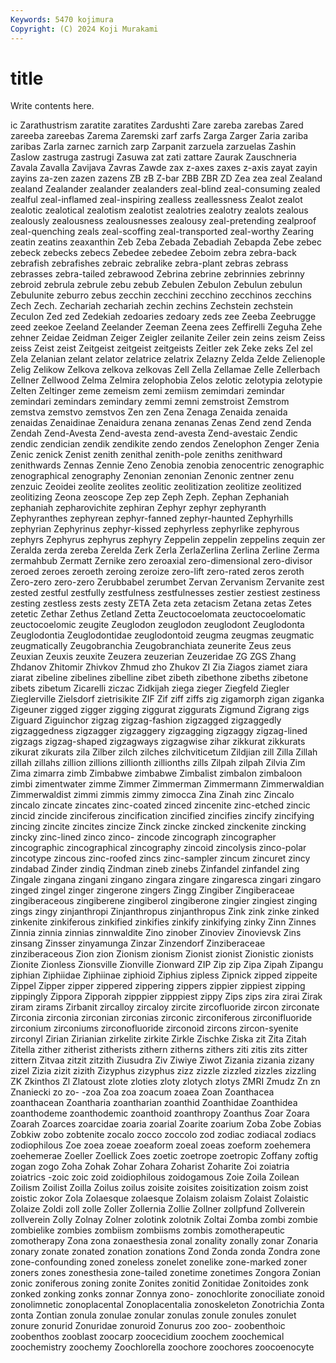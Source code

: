 ```yaml
---
Keywords: 5470 kojimura
Copyright: (C) 2024 Koji Murakami
---
```


# title

Write contents here.



ic Zarathustrism
zaratite zaratites Zardushti Zare zareba zarebas Zared zareeba zareebas Zarema
Zaremski zarf zarfs Zarga Zarger Zaria zariba zaribas Zarla zarnec
zarnich zarp Zarpanit zarzuela zarzuelas Zashin Zaslow zastruga zastrugi Zasuwa
zat zati zattare Zaurak Zauschneria Zavala Zavalla Zavijava Zavras Zawde
zax z-axes zaxes z-axis zayat zayin zayins za-zen zazen zazens
ZB zB Z-bar ZBB ZBR ZD Zea zea zeal Zealand
zealand Zealander zealander zealanders zeal-blind zeal-consuming zealed zealful zeal-inflamed zeal-inspiring
zealless zeallessness Zealot zealot zealotic zealotical zealotism zealotist zealotries zealotry
zealots zealous zealously zealousness zealousnesses zealousy zeal-pretending zealproof zeal-quenching zeals
zeal-scoffing zeal-transported zeal-worthy Zearing zeatin zeatins zeaxanthin Zeb Zeba Zebada
Zebadiah Zebapda Zebe zebec zebeck zebecks zebecs Zebedee zebedee Zeboim
zebra zebra-back zebrafish zebrafishes zebraic zebralike zebra-plant zebras zebrass zebrasses
zebra-tailed zebrawood Zebrina zebrine zebrinnies zebrinny zebroid zebrula zebrule zebu
zebub Zebulen Zebulon Zebulun zebulun Zebulunite zeburro zebus zecchin zecchini
zecchino zecchinos zecchins Zech Zech. Zechariah zechariah zechin zechins Zechstein
zechstein Zeculon Zed zed Zedekiah zedoaries zedoary zeds zee Zeeba
Zeebrugge zeed zeekoe Zeeland Zeelander Zeeman Zeena zees Zeffirelli Zeguha
Zehe zehner Zeidae Zeidman Zeiger Zeigler zeilanite Zeiler zein zeins
zeism Zeiss zeiss Zeist zeist Zeitgeist zeitgeist zeitgeists Zeitler zek
Zeke zeks Zel zel Zela Zelanian zelant zelator zelatrice zelatrix
Zelazny Zelda Zelde Zelienople Zelig Zelikow Zelkova zelkova zelkovas Zell
Zella Zellamae Zelle Zellerbach Zellner Zellwood Zelma Zelmira zelophobia Zelos
zelotic zelotypia zelotypie Zelten Zeltinger zeme zemeism zemi zemiism zemimdari
zemindar zemindari zemindars zemindary zemmi zemni zemstroist Zemstrom zemstva zemstvo
zemstvos Zen zen Zena Zenaga Zenaida zenaida zenaidas Zenaidinae Zenaidura
zenana zenanas Zenas Zend zend Zenda Zendah Zend-Avesta Zend-avesta zend-avesta
Zend-avestaic Zendic zendic zendician zendik zendikite zendo zendos Zenelophon Zenger
Zenia Zenic zenick Zenist zenith zenithal zenith-pole zeniths zenithward zenithwards
Zennas Zennie Zeno Zenobia zenobia zenocentric zenographic zenographical zenography Zenonian
zenonian Zenonic zentner zenu zenzuic Zeoidei zeolite zeolites zeolitic zeolitization
zeolitize zeolitized zeolitizing Zeona zeoscope Zep zep Zeph Zeph. Zephan
Zephaniah zephaniah zepharovichite zephiran Zephyr zephyr zephyranth Zephyranthes zephyrean zephyr-fanned
zephyr-haunted Zephyrhills zephyrian Zephyrinus zephyr-kissed zephyrless zephyrlike zephyrous zephyrs Zephyrus
zephyrus zephyry Zeppelin zeppelin zeppelins zequin zer Zeralda zerda zereba
Zerelda Zerk Zerla ZerlaZerlina Zerlina Zerline Zerma zermahbub Zermatt Zernike
zero zeroaxial zero-dimensional zero-divisor zeroed zeroes zeroeth zeroing zeroize zero-lift
zero-rated zeros zeroth Zero-zero zero-zero Zerubbabel zerumbet Zervan Zervanism Zervanite
zest zested zestful zestfully zestfulness zestfulnesses zestier zestiest zestiness zesting
zestless zests zesty ZETA Zeta zeta zetacism Zetana zetas Zetes
zetetic Zethar Zethus Zetland Zetta Zeuctocoelomata zeuctocoelomatic zeuctocoelomic zeugite Zeuglodon
zeuglodon zeuglodont Zeuglodonta Zeuglodontia Zeuglodontidae zeuglodontoid zeugma zeugmas zeugmatic zeugmatically
Zeugobranchia Zeugobranchiata zeunerite Zeus zeus Zeuxian Zeuxis zeuxite Zeuzera zeuzerian
Zeuzeridae ZG ZGS Zhang Zhdanov Zhitomir Zhivkov Zhmud zho Zhukov
ZI Zia Ziagos ziamet ziara ziarat zibeline zibelines zibelline zibet
zibeth zibethone zibeths zibetone zibets zibetum Zicarelli ziczac Zidkijah ziega
zieger Ziegfeld Ziegler Zieglerville Zielsdorf zietrisikite ZIF Zif ziff ziffs
zig zigamorph zigan ziganka Zigeuner zigged zigger zigging ziggurat ziggurats
Zigmund Zigrang zigs Ziguard Ziguinchor zigzag zigzag-fashion zigzagged zigzaggedly zigzaggedness
zigzagger zigzaggery zigzagging zigzaggy zigzag-lined zigzags zigzag-shaped zigzagways zigzagwise zihar
zikkurat zikkurats zikurat zikurats zila Zilber zilch zilches zilchviticetum Zildjian
zill Zilla Zillah zillah zillahs zillion zillions zillionth zillionths zills
Zilpah zilpah Zilvia Zim Zima zimarra zimb Zimbabwe zimbabwe Zimbalist
zimbalon zimbaloon zimbi zimentwater zimme Zimmer Zimmerman Zimmermann Zimmerwaldian Zimmerwaldist
zimmi zimmis zimmy zimocca Zina Zinah zinc Zincalo zincalo zincate
zincates zinc-coated zinced zincenite zinc-etched zincic zincid zincide zinciferous zincification
zincified zincifies zincify zincifying zincing zincite zincites zincize Zinck zincke
zincked zinckenite zincking zincky zinc-lined zinco zinco- zincode zincograph zincographer
zincographic zincographical zincography zincoid zincolysis zinco-polar zincotype zincous zinc-roofed zincs
zinc-sampler zincum zincuret zincy zindabad Zinder zindiq Zindman zineb zinebs
Zinfandel zinfandel zing Zingale zingana zingani zingano zingara zingare zingaresca
zingari zingaro zinged zingel zinger zingerone zingers Zingg Zingiber Zingiberaceae
zingiberaceous zingiberene zingiberol zingiberone zingier zingiest zinging zings zingy zinjanthropi
Zinjanthropus zinjanthropus Zink zink zinke zinked zinkenite zinkiferous zinkified zinkifies
zinkify zinkifying zinky Zinn Zinnes Zinnia zinnia zinnias zinnwaldite Zino
zinober Zinoviev Zinovievsk Zins zinsang Zinsser zinyamunga Zinzar Zinzendorf Zinziberaceae
zinziberaceous Zion zion Zionism zionism Zionist zionist Zionistic zionists Zionite
Zionless Zionsville Zionville Zionward ZIP Zip zip Zipa Zipah Zipangu
ziphian Ziphiidae Ziphiinae ziphioid Ziphius zipless Zipnick zipped zippeite Zippel
Zipper zipper zippered zippering zippers zippier zippiest zipping zippingly Zippora
Zipporah zipppier zipppiest zippy Zips zips zira zirai Zirak ziram
zirams Zirbanit zircalloy zircaloy zircite zircofluoride zircon zirconate Zirconia zirconia
zirconian zirconias zirconic zirconiferous zirconifluoride zirconium zirconiums zirconofluoride zirconoid zircons
zircon-syenite zirconyl Zirian Zirianian zirkelite zirkite Zirkle Zischke Ziska zit
Zita Zitah Zitella zither zitherist zitherists zithern zitherns zithers ziti
zitis zits zitter zittern Zitvaa zitzit zitzith Ziusudra Ziv Ziwiye
Ziwot Zizania zizania zizany zizel Zizia zizit zizith Zizyphus zizyphus
zizz zizzle zizzled zizzles zizzling ZK Zkinthos Zl Zlatoust zlote
zloties zloty zlotych zlotys ZMRI Zmudz Zn zn Znaniecki zo
zo- -zoa Zoa zoa zoacum zoaea Zoan Zoanthacea zoanthacean Zoantharia
zoantharian zoanthid Zoanthidae Zoanthidea zoanthodeme zoanthodemic zoanthoid zoanthropy Zoanthus Zoar
Zoara Zoarah Zoarces zoarcidae zoaria zoarial Zoarite zoarium Zoba Zobe
Zobias Zobkiw zobo zobtenite zocalo zocco zoccolo zod zodiac zodiacal
zodiacs zodiophilous Zoe zoea zoeae zoeaform zoeal zoeas zoeform zoehemera
zoehemerae Zoeller Zoellick Zoes zoetic zoetrope zoetropic Zoffany zoftig zogan
zogo Zoha Zohak Zohar Zohara Zoharist Zoharite Zoi zoiatria zoiatrics
-zoic zoic zoid zoidiophilous zoidogamous Zoie Zoila Zoilean Zoilism Zoilist
Zoilla Zoilus zoilus zoisite zoisites zoisitization zoism zoist zoistic zokor
Zola Zolaesque zolaesque Zolaism zolaism Zolaist Zolaistic Zolaize Zoldi zoll
zolle Zoller Zollernia Zollie Zollner zollpfund Zollverein zollverein Zolly Zolnay
Zolner zolotink zolotnik Zoltai Zomba zombi zombie zombielike zombies zombiism
zombiisms zombis zomotherapeutic zomotherapy Zona zona zonaesthesia zonal zonality zonally
zonar Zonaria zonary zonate zonated zonation zonations Zond Zonda zonda
Zondra zone zone-confounding zoned zoneless zonelet zonelike zone-marked zoner zoners
zones zonesthesia zone-tailed zonetime zonetimes Zongora Zonian zonic zoniferous zoning
zonite Zonites zonitid Zonitidae Zonitoides zonk zonked zonking zonks zonnar
Zonnya zono- zonochlorite zonociliate zonoid zonolimnetic zonoplacental Zonoplacentalia zonoskeleton Zonotrichia
Zonta zonta Zontian zonula zonulae zonular zonulas zonule zonules zonulet
zonure zonurid Zonuridae zonuroid Zonurus zoo zoo- zoobenthoic zoobenthos zooblast
zoocarp zoocecidium zoochem zoochemical zoochemistry zoochemy Zoochlorella zoochore zoochores zoocoenocyte
